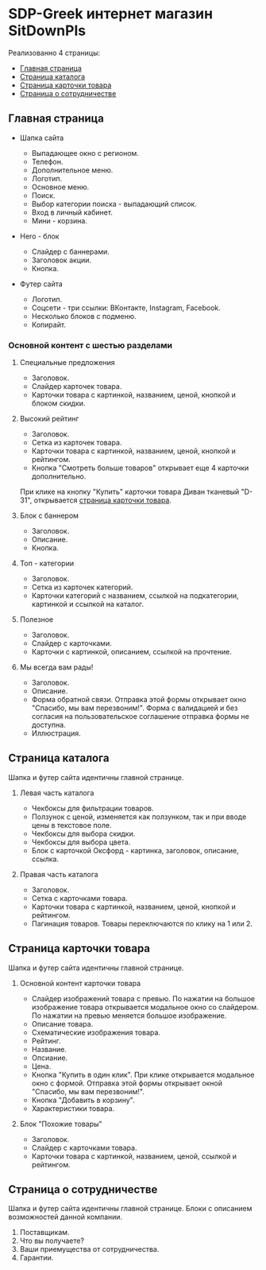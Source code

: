 # SDP-Greek интернет магазин SitDownPls
Реализованно 4 страницы: 
+ [Главная страница](#first)
+ [Страница каталога](#catalog)
+ [Страница карточки товара](#card)
+ [Страница о сотрудничестве](#last)

## <a name="first"> Главная страница </a>
+ Шапка сайта
  + Выпадающее окно с регионом.
  + Телефон.
  + Дополнительное меню.
  + Логотип.
  + Основное меню.
  + Поиск.
  + Выбор категории поиска - выпадающий список.
  + Вход в личный кабинет.
  + Мини - корзина.

+ Hero - блок
  + Слайдер с баннерами.
  + Заголовок акции.
  + Кнопка.

+ Футер сайта
  + Логотип.
  + Соцсети - три ссылки: ВКонтакте, Instagram, Facebook.
  + Несколько блоков с подменю.
  + Копирайт.

### Основной контент с шестью разделами
1. Специальные предложения
   + Заголовок.
   + Слайдер карточек товара.
   + Карточки товара с картинкой, названием, ценой, кнопкой и блоком скидки.

2. Высокий рейтинг
   + Заголовок.
   + Сетка из карточек товара.
   + Карточки товара с картинкой, названием, ценой, кнопкой и рейтингом.
   + Кнопка "Смотреть больше товаров" открывает еще 4 карточки дополнительно.
   
   При клике на кнопку "Купить" карточки товара Диван тканевый "D-31", открывается [страница карточки товара](#card).

3. Блок с баннером
   + Заголовок.
   + Описание.
   + Кнопка.

4. Топ - категории
   + Заголовок.
   + Сетка из карточек категорий.
   + Карточки категорий с названием, ссылкой на подкатегории, картинкой и ссылкой на каталог.

5. Полезное
   + Заголовок.
   + Слайдер с карточками.
   + Карточки с картинкой, описанием, ссылкой на прочтение.

6. Мы всегда вам рады!
   + Заголовок.
   + Описание.
   + Форма обратной связи. Отправка этой формы открывает окно "Спасибо, мы вам перезвоним!". Форма с валидацией и без согласия на пользовательское соглашение отправка формы не доступна.
   + Иллюстрация.

## <a name="catalog"> Страница каталога </a>
Шапка и футер сайта идентичны главной странице.
1. Левая часть каталога
   + Чекбоксы для фильтрации товаров.
   + Ползунок с ценой, изменяется как ползунком, так и при вводе цены в текстовое поле.
   + Чекбоксы для выбора скидки.
   + Чекбоксы для выбора цвета.
   + Блок с карточкой Оксфорд - картинка, заголовок, описание, ссылка.
   
2. Правая часть каталога
   + Заголовок.
   + Сетка с карточками товара.
   + Карточки товара с картинкой, названием, ценой, кнопкой и рейтингом.
   + Пагинация товаров. Товары переключаются по клику на 1 или 2.

## <a name="card"> Страница карточки товара </a>
Шапка и футер сайта идентичны главной странице.
1. Основной контент карточки товара
   + Слайдер изображений товара с превью. По нажатии на большое изображение товара открывается модальное окно со слайдером. По нажатии на превью меняется большое изображение.
   + Описание товара.
   + Схематические изображения товара.
   + Рейтинг.
   + Название.
   + Опсиание.
   + Цена.
   + Кнопка "Купить в один клик". При клике открывается модальное окно с формой. Отправка этой формы открывает окной "Спасибо, мы вам перезвоним!".
   + Кнопка "Добавить в корзину".
   + Характеристики товара.

2. Блок "Похожие товары"
   + Заголовок.
   + Слайдер с карточками товара.
   + Карточки товара с картинкой, названием, ценой, ссылкой и рейтингом.

## <a name="last"> Страница о сотрудничестве </a>
Шапка и футер сайта идентичны главной странице.
Блоки с описанием возможностей данной компании.
1. Поставщикам.
2. Что вы получаете?
3. Ваши приемущества от сотрудничества.
4. Гарантии.

